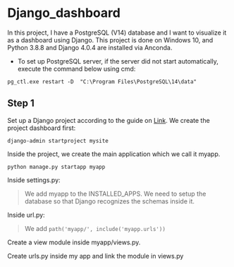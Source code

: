 # Django_dashboard

In this project, I have a PostgreSQL (V14) database and I want to visualize it as a dashboard using Django. 
This project is done on Windows 10, and Python 3.8.8 and Django 4.0.4 are installed via Anconda.

* To set up PostgreSQL server, if the server did not start automatically, execute the command below using cmd:

<pre><code>pg_ctl.exe restart -D  "C:\Program Files\PostgreSQL\14\data"</code></pre>

## Step 1
Set up a Django project according to the guide on [Link](https://docs.djangoproject.com/en/4.0/intro/tutorial01/).
We create the project dashboard first:
<pre><code>django-admin startproject mysite</code></pre>
Inside the project, we create the main application which we call it myapp.
<pre><code>python manage.py startapp myapp</code></pre>

Inside settings.py:
> We add myapp to the INSTALLED_APPS.
> We need to setup the database so that Django recognizes the schemas inside it.

Inside url.py:
> We add <code>path('myapp/', include('myapp.urls'))</code>

Create a view module inside myapp/views.py.

Create urls.py inside my app and link the module in views.py